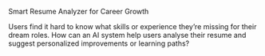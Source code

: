 
Smart Resume Analyzer for Career Growth

Users find it hard to know what skills or experience they’re 
missing for their dream roles.
How can an AI system help users analyse their resume and 
suggest personalized improvements or learning paths?
